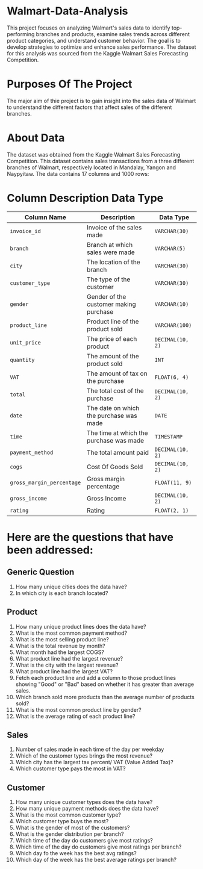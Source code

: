 # Walmart-Data-Analysis
This project focuses on analyzing Walmart's sales data to identify top-performing branches and products, examine sales trends across different product categories, and understand customer behavior. The goal is to develop strategies to optimize and enhance sales performance. The dataset for this analysis was sourced from the Kaggle Walmart Sales Forecasting Competition.

# Purposes Of The Project
The major aim of thie project is to gain insight into the sales data of Walmart to understand the different factors that affect sales of the different branches.

# About Data
The dataset was obtained from the Kaggle Walmart Sales Forecasting Competition. This dataset contains sales transactions from a three different branches of Walmart, respectively located in Mandalay, Yangon and Naypyitaw. The data contains 17 columns and 1000 rows:

# Column	Description	Data Type
| Column Name              | Description                                  | Data Type         |
|--------------------------|----------------------------------------------|-------------------|
| `invoice_id`             | Invoice of the sales made                    | `VARCHAR(30)`     |
| `branch`                 | Branch at which sales were made              | `VARCHAR(5)`      |
| `city`                   | The location of the branch                   | `VARCHAR(30)`     |
| `customer_type`          | The type of the customer                     | `VARCHAR(30)`     |
| `gender`                 | Gender of the customer making purchase       | `VARCHAR(10)`     |
| `product_line`           | Product line of the product sold             | `VARCHAR(100)`    |
| `unit_price`             | The price of each product                    | `DECIMAL(10, 2)`  |
| `quantity`               | The amount of the product sold               | `INT`             |
| `VAT`                    | The amount of tax on the purchase            | `FLOAT(6, 4)`     |
| `total`                  | The total cost of the purchase               | `DECIMAL(10, 2)`  |
| `date`                   | The date on which the purchase was made      | `DATE`            |
| `time`                   | The time at which the purchase was made      | `TIMESTAMP`       |
| `payment_method`         | The total amount paid                        | `DECIMAL(10, 2)`  |
| `cogs`                   | Cost Of Goods Sold                           | `DECIMAL(10, 2)`  |
| `gross_margin_percentage`| Gross margin percentage                      | `FLOAT(11, 9)`    |
| `gross_income`           | Gross Income                                 | `DECIMAL(10, 2)`  |
| `rating`                 | Rating                                       | `FLOAT(2, 1)`     |


# Here are the questions that have been addressed:
## Generic Question

1. How many unique cities does the data have?
2. In which city is each branch located?

## Product
1. How many unique product lines does the data have?
2. What is the most common payment method?
3. What is the most selling product line?
4. What is the total revenue by month?
5. What month had the largest COGS?
6. What product line had the largest revenue?
7. What is the city with the largest revenue?
8. What product line had the largest VAT?
9. Fetch each product line and add a column to those product lines showing "Good" or "Bad" based on whether it has greater than average sales.
10. Which branch sold more products than the average number of products sold?
11. What is the most common product line by gender?
12. What is the average rating of each product line?

## Sales
1. Number of sales made in each time of the day per weekday
2. Which of the customer types brings the most revenue?
3. Which city has the largest tax percent/ VAT (Value Added Tax)?
4. Which customer type pays the most in VAT?
   
## Customer
1. How many unique customer types does the data have?
2. How many unique payment methods does the data have?
3. What is the most common customer type?
4. Which customer type buys the most?
5. What is the gender of most of the customers?
6. What is the gender distribution per branch?
7. Which time of the day do customers give most ratings?
8. Which time of the day do customers give most ratings per branch?
9. Which day fo the week has the best avg ratings?
10. Which day of the week has the best average ratings per branch?
